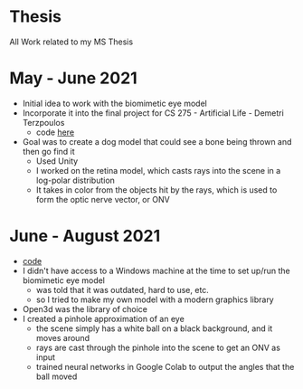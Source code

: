 # Thesis
All Work related to my MS Thesis

# May - June 2021
* Initial idea to work with the biomimetic eye model 
* Incorporate it into the final project for CS 275 - Artificial Life - Demetri Terzpoulos
	* code [here](https://github.com/taasinsaquib/fetch_urp)
* Goal was to create a dog model that could see a bone being thrown and then go find it
	* Used Unity
	* I worked on the retina model, which casts rays into the scene in a log-polar distribution
	* It takes in color from the objects hit by the rays, which is used to form the optic nerve vector, or ONV

# June - August 2021
* [code](retina)
* I didn't have access to a Windows machine at the time to set up/run the biomimetic eye model
	* was told that it was outdated, hard to use, etc.
	* so I tried to make my own model with a modern graphics library
* Open3d was the library of choice
* I created a pinhole approximation of an eye
	* the scene simply has a white ball on a black background, and it moves around
	* rays are cast through the pinhole into the scene to get an ONV as input
	* trained neural networks in Google Colab to output the angles that the ball moved
